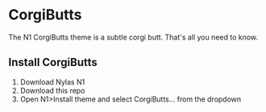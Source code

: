 # CorgiButts
The N1 CorgiButts theme is a subtle corgi butt. That's all you need to know.

## Install CorgiButts
1. Download Nylas N1
2. Download this repo
3. Open N1>Install theme and select CorgiButts... from the dropdown
